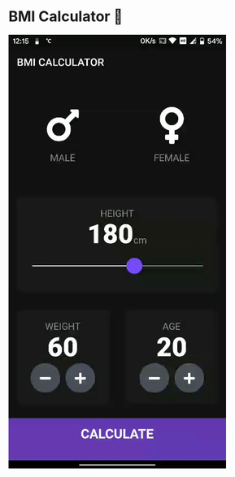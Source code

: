 
# BMI Calculator 💪

![Finished App](https://github.com/PruthviSooni/bmiCalculator/blob/master/BMI-Calculator.gif)



